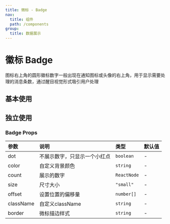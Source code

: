 ```yaml
---
title: 微标 - Badge
nav:
  title: 组件
  path: /components
group:
  title: 数据展示
---
```

# 徽标 Badge

图标右上角的圆形徽标数字一般出现在通知图标或头像的右上角，用于显示需要处理的消息条数，通过醒目视觉形式吸引用户处理

## 基本使用
<code src="./demos/basic.tsx" background="#ffffff"></code>

## 独立使用
<code src="./demos/demo2.tsx" background="#ffffff"></code>

### Badge Props

| 参数 | 说明 | 类型 | 默认值 |
| :--- | :--- | :--- | :----- |
| dot      | 不展示数字，只显示一个小红点 | `boolean`  | -      |
| color      | 自定义背景颜色 | `string`  | -      |
| count      | 展示的数字 | `ReactNode`  | -      |
| size      | 尺寸大小 | `"small"`  | -      |
| offset      | 设置位置的偏移量 | `number[]`  | -      |
| className      | 自定义className | `string`  | -      |
| border      | 微标描边样式 | `string`  | -      |


### 
